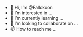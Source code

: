 - 👋 Hi, I’m @Fallckoon
- 👀 I’m interested in ...
- 🌱 I’m currently learning ...
- 💞️ I’m looking to collaborate on ...
- 📫 How to reach me ...

<!---
Fallckoon/Fallckoon is a ✨ special ✨ repository because its `README.md` (this file) appears on your GitHub profile.
You can click the Preview link to take a look at your changes.
--->
